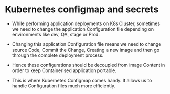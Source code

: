 # Kubernetes configmap and secrets

- While performing application deployments on K8s Cluster, sometimes we need to change the application Configuration file depending on environments like dev, QA, stage or Prod.

- Changing this application Configuration file means we need to change source Code, Commit the Change, Creating a new image and then go through the complete deployment process.
  
- Hence these configurations should be decoupled from image Content in order to keep Containerised application portable.

- This is where Kubernetes Configmap comes handy. It allows us to handle Configuration files much more efficiently.
